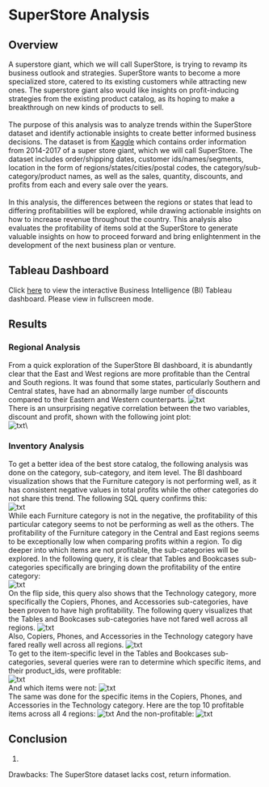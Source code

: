 # SuperStore Analysis

## Overview
A superstore giant, which we will call SuperStore, is trying to revamp its business outlook and strategies. SuperStore wants to become a more specialized store, catered to its existing customers while attracting new ones. The superstore giant also would like insights on profit-inducing strategies from the existing product catalog, as its hoping to make a breakthrough on new kinds of products to sell.\
\
The purpose of this analysis was to analyze trends within the SuperStore dataset and identify actionable insights to create better informed business decisions. The dataset is from [Kaggle](https://www.kaggle.com/datasets/vivek468/superstore-dataset-final) which contains order information from 2014-2017 of a super store giant, which we will call SuperStore. The dataset includes order/shipping dates, customer ids/names/segments, location in the form of regions/states/cities/postal codes, the category/sub-category/product names, as well as the sales, quantity, discounts, and profits from each and every sale over the years. \
\
In this analysis, the differences between the regions or states that lead to differing profitabilities will be explored, while drawing actionable insights on how to increase revenue throughout the country. This analysis also evaluates the profitability of items sold at the SuperStore to generate valuable insights on how to proceed forward and bring enlightenment in the development of the next business plan or venture.

## Tableau Dashboard
Click [here](https://public.tableau.com/app/profile/caroline.diep/viz/BluOrangeSuperStore/Dashboard4) to view the interactive Business Intelligence (BI) Tableau dashboard. Please view in fullscreen mode.

## Results
### Regional Analysis
From a quick exploration of the SuperStore BI dashboard, it is abundantly clear that the East and West regions are more profitable than the Central and South regions.
It was found that some states, particularly Southern and Central states, have had an abnormally large number of discounts compared to their Eastern and Western counterparts.
![txt](https://github.com/carrotdip/SuperStore/blob/158783c61894cfbcfa9fa54527c3f8dd3633e555/Images/stackeddiscountprofit.png)\
There is an unsurprising negative correlation between the two variables, discount and profit, shown with the following joint plot:\
![txt](https://github.com/carrotdip/SuperStore/blob/158783c61894cfbcfa9fa54527c3f8dd3633e555/Images/discountprofitjp.png)\
### Inventory Analysis
To get a better idea of the best store catalog, the following analysis was done on the category, sub-category, and item level. The BI dashboard visualization shows that the Furniture category is not performing well, as it has consistent negative values in total profits while the other categories do not share this trend. The following SQL query confirms this: \
![txt](https://github.com/carrotdip/SuperStore/blob/e68cfc19499a1df3de0bed241a69734e104c5d74/Images/tpbyregioncategory.png)\
While each Furniture category is not in the negative, the profitability of this particular category seems to not be performing as well as the others. The profitability of the Furniture category in the Central and East regions seems to be exceptionally low when comparing profits within a region.
To dig deeper into which items are not profitable, the sub-categories will be explored. In the following query, it is clear that Tables and Bookcases sub-categories specifically are bringing down the profitability of the entire category: \
![txt](https://github.com/carrotdip/SuperStore/blob/75760d6b86f2df5fbb0ff70f0042af4c55e8401a/Images/tpbycategoryandsubcategory.png) \
On the flip side, this query also shows that the Technology category, more specifically the Copiers, Phones, and Accessories sub-categories, have been proven to have high profitability.
The following query visualizes that the Tables and Bookcases sub-categories have not fared well across all regions. 
![txt](https://github.com/carrotdip/SuperStore/blob/e6991284ec152d06c4fce3cfcfa7551df45d05d7/Images/tablesbookcasesbyregion.png)\
Also, Copiers, Phones, and Accessories in the Technology category have fared really well across all regions.
![txt](https://github.com/carrotdip/SuperStore/blob/124226894147f38f8eff58bd4734bbcb57b49588/Images/cpabyregion.png)\
To get to the item-specific level in the Tables and Bookcases sub-categories, several queries were ran to determine which specific items, and their product_ids, were profitable:\
![txt](https://github.com/carrotdip/SuperStore/blob/cf1c6597204f1b03cfceba652acef8c6aed2ce0f/Images/profitablebooktables.png)\
And which items were not:
![txt](https://github.com/carrotdip/SuperStore/blob/cf1c6597204f1b03cfceba652acef8c6aed2ce0f/Images/unprofitablebooktables.png)\
The same was done for the specific items in the Copiers, Phones, and Accessories in the Technology category. Here are the top 10 profitable items across all 4 regions:
![txt](https://github.com/carrotdip/SuperStore/blob/482a11b11fa0e337e0b19286bf3b0805707b2b3a/Images/profitablecpa.png)
And the non-profitable:
![txt](https://github.com/carrotdip/SuperStore/blob/482a11b11fa0e337e0b19286bf3b0805707b2b3a/Images/unprofitablecpa.png)
## Conclusion
1. 

Drawbacks: The SuperStore dataset lacks cost, return information.